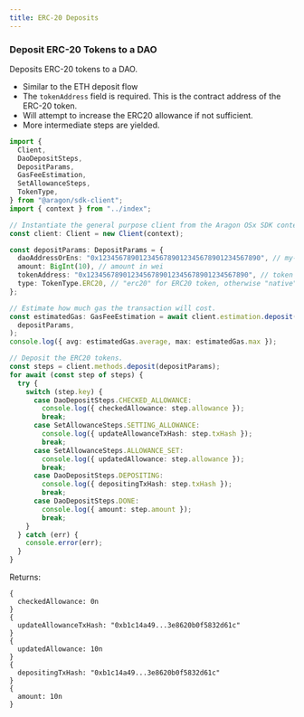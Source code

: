 ```yaml
---
title: ERC-20 Deposits
---
```


### Deposit ERC-20 Tokens to a DAO

Deposits ERC-20 tokens to a DAO.

- Similar to the ETH deposit flow
- The `tokenAddress` field is required. This is the contract address of the ERC-20 token.
- Will attempt to increase the ERC20 allowance if not sufficient.
- More intermediate steps are yielded.

```ts
import {
  Client,
  DaoDepositSteps,
  DepositParams,
  GasFeeEstimation,
  SetAllowanceSteps,
  TokenType,
} from "@aragon/sdk-client";
import { context } from "../index";

// Instantiate the general purpose client from the Aragon OSx SDK context.
const client: Client = new Client(context);

const depositParams: DepositParams = {
  daoAddressOrEns: "0x1234567890123456789012345678901234567890", // my-dao.dao.eth
  amount: BigInt(10), // amount in wei
  tokenAddress: "0x1234567890123456789012345678901234567890", // token contract adddress
  type: TokenType.ERC20, // "erc20" for ERC20 token, otherwise "native" for ETH
};

// Estimate how much gas the transaction will cost.
const estimatedGas: GasFeeEstimation = await client.estimation.deposit(
  depositParams,
);
console.log({ avg: estimatedGas.average, max: estimatedGas.max });

// Deposit the ERC20 tokens.
const steps = client.methods.deposit(depositParams);
for await (const step of steps) {
  try {
    switch (step.key) {
      case DaoDepositSteps.CHECKED_ALLOWANCE:
        console.log({ checkedAllowance: step.allowance });
        break;
      case SetAllowanceSteps.SETTING_ALLOWANCE:
        console.log({ updateAllowanceTxHash: step.txHash });
        break;
      case SetAllowanceSteps.ALLOWANCE_SET:
        console.log({ updatedAllowance: step.allowance });
        break;
      case DaoDepositSteps.DEPOSITING:
        console.log({ depositingTxHash: step.txHash });
        break;
      case DaoDepositSteps.DONE:
        console.log({ amount: step.amount });
        break;
    }
  } catch (err) {
    console.error(err);
  }
}
```


Returns:
```tsx
{
  checkedAllowance: 0n
}
{
  updateAllowanceTxHash: "0xb1c14a49...3e8620b0f5832d61c"
}
{
  updatedAllowance: 10n
}
{
  depositingTxHash: "0xb1c14a49...3e8620b0f5832d61c"
}
{
  amount: 10n
}
```